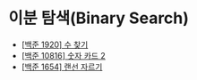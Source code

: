# 이분 탐색(Binary Search)

- [[백준 1920] 수 찾기](./1920_finding_number)
- [[백준 10816] 숫자 카드 2](./10816_number_card_2)
- [[백준 1654] 랜선 자르기](./1654_cutting_UDP_cable)
